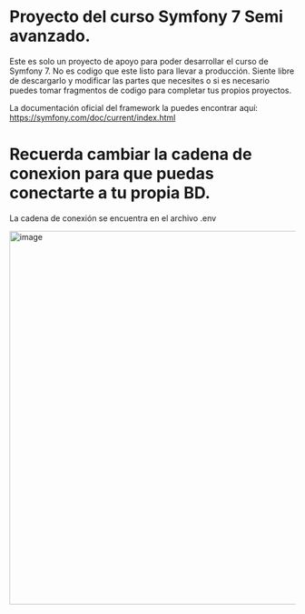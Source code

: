# Proyecto del curso Symfony 7 Semi avanzado.
Este es solo un proyecto de apoyo para poder desarrollar el curso de Symfony 7. No es codigo que este listo para llevar a producción. 
Siente libre de descargarlo y modificar las partes que necesites o si es necesario puedes tomar fragmentos de codigo para completar tus propios proyectos.


La documentación oficial del framework la puedes encontrar aquí: https://symfony.com/doc/current/index.html

# Recuerda cambiar la cadena de conexion para que puedas conectarte a tu propia BD.
La cadena de conexión se encuentra en el archivo .env

<img width="1822" height="657" alt="image" src="https://github.com/user-attachments/assets/1a6e2706-00c0-4363-b18b-0b4691ab11e7" />

